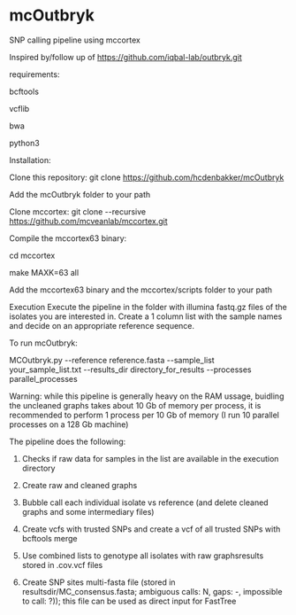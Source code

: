 # mcOutbryk
SNP calling pipeline using mccortex

Inspired by/follow up of  https://github.com/iqbal-lab/outbryk.git

requirements:

bcftools

vcflib

bwa

python3

Installation:

Clone this repository:
git clone https://github.com/hcdenbakker/mcOutbryk

Add the mcOutbryk folder to your path

Clone mccortex:
git clone --recursive https://github.com/mcveanlab/mccortex.git

Compile the mccortex63 binary:

cd mccortex

make MAXK=63 all


Add the mccortex63 binary and the mccortex/scripts folder to your path 

Execution
Execute the pipeline in the folder with illumina fastq.gz files of the isolates you are interested in.
Create a 1 column list with the sample names and  decide on an appropriate reference sequence.

To run mcOutbryk:

MCOutbryk.py --reference reference.fasta --sample_list your_sample_list.txt --results_dir directory_for_results --processes parallel_processes

Warning: while this pipeline is generally heavy on the RAM ussage, buidling the uncleaned graphs takes about 10 Gb of memory per process,
it is recommended to perform 1 process per 10 Gb of memory (I run 10 parallel processes on a 128 Gb machine) 

The pipeline does the following:

1. Checks if raw data for samples in the list are available in the execution directory

2. Create raw and cleaned graphs

3. Bubble call each individual isolate vs reference (and delete cleaned graphs and some intermediary files)

4. Create vcfs with trusted SNPs and create a vcf of all trusted SNPs with bcftools merge

5. Use combined lists to genotype all isolates with raw graphsresults stored in .cov.vcf files
  
6. Create SNP sites multi-fasta file (stored in resultsdir/MC_consensus.fasta; ambiguous calls: N, gaps: -, impossible to call: ?)); this file can be used as direct input for FastTree

